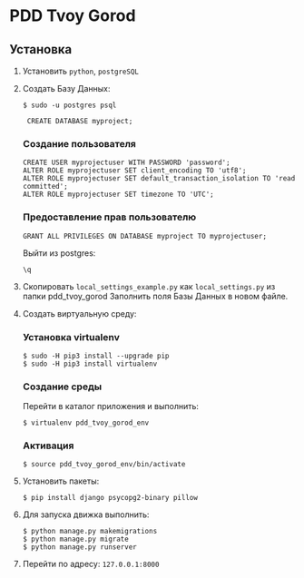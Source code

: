 # PDD Tvoy Gorod #
## Установка ##

1. Установить `python`, `postgreSQL`

2. Создать Базу Данных:

    ```
    $ sudo -u postgres psql
    ```
    ```
     CREATE DATABASE myproject;
    ```

    ### Создание пользователя ###
    ```
    CREATE USER myprojectuser WITH PASSWORD 'password';
    ALTER ROLE myprojectuser SET client_encoding TO 'utf8';
    ALTER ROLE myprojectuser SET default_transaction_isolation TO 'read committed';
    ALTER ROLE myprojectuser SET timezone TO 'UTC';
    ```

    ### Предоставление прав пользователю ###
    ```
    GRANT ALL PRIVILEGES ON DATABASE myproject TO myprojectuser;
    ```

    Выйти из postgres:
    ```
    \q
    ```

3. Скопировать `local_settings_example.py` как `local_settings.py` из папки pdd_tvoy_gorod
    Заполнить поля Базы Данных в новом файле.

4. Создать виртуальную среду:
    ### Установка virtualenv ###
    ```
    $ sudo -H pip3 install --upgrade pip
    $ sudo -H pip3 install virtualenv
    ```

    ### Создание среды ###
    Перейти в каталог приложения и выполнить:
    ```
    $ virtualenv pdd_tvoy_gorod_env
    ```

    ### Активация ###
    ```
    $ source pdd_tvoy_gorod_env/bin/activate
    ```

5. Установить пакеты:
    ```
    $ pip install django psycopg2-binary pillow
    ```

6. Для запуска движка выполнить:
    ```
    $ python manage.py makemigrations
    $ python manage.py migrate
    $ python manage.py runserver
    ```

7. Перейти по адресу: `127.0.0.1:8000`
